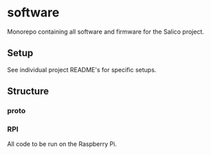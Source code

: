 # software
Monorepo containing all software and firmware for the Salico project.

## Setup

See individual project README's for specific setups.

## Structure

### proto

### RPI
All code to be run on the Raspberry Pi.
